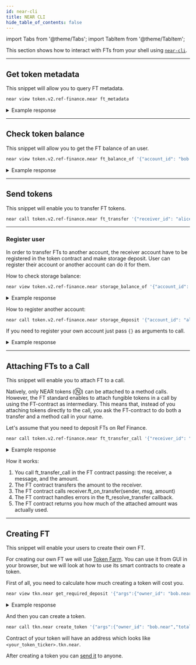 ```yaml
---
id: near-cli
title: NEAR CLI
hide_table_of_contents: false
---
```


import Tabs from '@theme/Tabs';
import TabItem from '@theme/TabItem';

This section shows how to interact with FTs from your shell using [`near-cli`](../../../4.tools/cli.md).

---

## Get token metadata

This snippet will allow you to query FT metadata.

```bash
near view token.v2.ref-finance.near ft_metadata
```

<details>
<summary>Example response</summary>
<p>

```bash
{
  spec: "ft-1.0.0",
  name: "Ref Finance Token",
  symbol: "REF",
  icon: "data:image/svg+xml,%3Csvg xmlns='http://www.w3.org/2000/svg' viewBox='16 24 248 248' style='background: %23000'%3E%3Cpath d='M164,164v52h52Zm-45-45,20.4,20.4,20.6-20.6V81H119Zm0,18.39V216h41V137.19l-20.6,20.6ZM166.5,81H164v33.81l26.16-26.17A40.29,40.29,0,0,0,166.5,81ZM72,153.19V216h43V133.4l-11.6-11.61Zm0-18.38,31.4-31.4L115,115V81H72ZM207,121.5h0a40.29,40.29,0,0,0-7.64-23.66L164,133.19V162h2.5A40.5,40.5,0,0,0,207,121.5Z' fill='%23fff'/%3E%3Cpath d='M189 72l27 27V72h-27z' fill='%2300c08b'/%3E%3C/svg%3E%0A",
  reference: null,
  reference_hash: null,
  decimals: 18
}
```

</p>
</details>

---

## Check token balance

This snippet will allow you to get the FT balance of an user.

```bash
near view token.v2.ref-finance.near ft_balance_of '{"account_id": "bob.near"}'
```

<details>
<summary>Example response</summary>
<p>

```bash
'376224322825327177426'
```

</p>
</details>

---

## Send tokens

This snippet will enable you to transfer FT tokens.

```bash
near call token.v2.ref-finance.near ft_transfer '{"receiver_id": "alice.near", "amount": "100000000000000000"}' --depositYocto 1 --accountId bob.near
```

<hr class="subsection" />

### Register user

In order to transfer FTs to another account, the receiver account have to be registered in the token contract and make storage deposit. User can register their account or another account can do it for them.

How to check storage balance:

```bash
near view token.v2.ref-finance.near storage_balance_of '{"account_id": "alice.near"}'
```

<details>
<summary>Example response</summary>
<p>

It returns `null` if account is not registered.

```bash
{
  available: '0',
  total: '1250000000000000000000'
}
```

</p>
</details>

How to register another account:

```bash
near call token.v2.ref-finance.near storage_deposit '{"account_id": "alice.near"}' --depositYocto 1250000000000000000000 --accountId bob.near
```

If you need to register your own account just pass `{}` as arguments to call.

<details>
<summary>Example response</summary>
<p>

```bash
{
  available: '0',
  total: '1250000000000000000000'
}
```

</p>
</details>

---

## Attaching FTs to a Call

This snippet will enable you to attach FT to a call.

Natively, only NEAR tokens (Ⓝ) can be attached to a method calls. However, the FT standard enables to attach fungible tokens in a call by using the FT-contract as intermediary. This means that, instead of you attaching tokens directly to the call, you ask the FT-contract to do both a transfer and a method call in your name.

Let's assume that you need to deposit FTs on Ref Finance.

```bash
near call token.v2.ref-finance.near ft_transfer_call '{"receiver_id": "v2.ref-finance.near", "amount": "100000000000000000", "msg": ""}' --gas 300000000000000 --depositYocto 1 --accountId bob.near
```

<details>
<summary>Example response</summary>
<p>

```bash
'100000000000000000'
```

</p>
</details>

How it works:

1. You call ft_transfer_call in the FT contract passing: the receiver, a message, and the amount.
2. The FT contract transfers the amount to the receiver.
3. The FT contract calls receiver.ft_on_transfer(sender, msg, amount)
4. The FT contract handles errors in the ft_resolve_transfer callback.
5. The FT contract returns you how much of the attached amount was actually used.

---

## Creating FT

This snippet will enable your users to create their own FT.

For creating our own FT we will use [Token Farm](https://tkn.farm/). You can use it from GUI in your browser, but we will look at how to use its smart contracts to create a token.

First of all, you need to calculate how much creating a token will cost you.

```bash
near view tkn.near get_required_deposit '{"args":{"owner_id": "bob.near","total_supply": "1000000000","metadata":{"spec": "ft-1.0.0","name": "Test Token","symbol": "TTTEST","icon": "data:image/gif;base64,R0lGODlhAQABAIAAAAAAAP///yH5BAEAAAAALAAAAAABAAEAAAIBRAA7","decimals": 18}},"account_id": "bob.near"}' 
```

<details>
<summary>Example response</summary>
<p>

```bash
'2234830000000000000000000'
```

</p>
</details>

And then you can create a token.

```bash
near call tkn.near create_token '{"args":{"owner_id": "bob.near","total_supply": "1000000000","metadata":{"spec": "ft-1.0.0","name": "Test Token","symbol": "TTTEST","icon": "data:image/gif;base64,R0lGODlhAQABAIAAAAAAAP///yH5BAEAAAAALAAAAAABAAEAAAIBRAA7","decimals": 18}},"account_id": "bob.near"}' --gas 300000000000000 --depositYocto 2234830000000000000000000 --accountId bob.near
```

Contract of your token will have an address which looks like `<your_token_ticker>.tkn.near`.

After creating a token you can [send it](#send-tokens) to anyone.